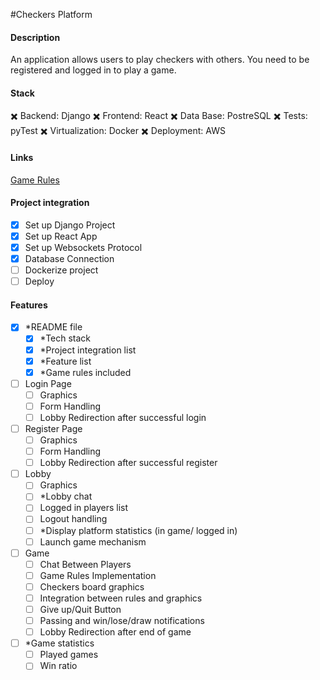 #Checkers Platform

#### Description
An application allows users to play checkers with others. You need to be registered and logged in to play a game.


#### Stack

:heavy_multiplication_x: Backend: Django
:heavy_multiplication_x: Frontend: React
:heavy_multiplication_x: Data Base: PostreSQL
:heavy_multiplication_x: Tests: pyTest
:heavy_multiplication_x: Virtualization: Docker
:heavy_multiplication_x: Deployment: AWS

#### Links
[Game Rules](https://www.downtownrochestermn.com/_files/docs/checkers-instructions.pdf)



#### Project integration
- [X] Set up Django Project
- [X] Set up React App
- [X] Set up Websockets Protocol
- [X] Database Connection
- [ ] Dockerize project
- [ ] Deploy

#### Features
- [X] *README file
    - [X] *Tech stack
    - [X] *Project integration list
    - [X] *Feature list  
    - [X] *Game rules included
- [ ] Login Page
   - [ ] Graphics
   - [ ] Form Handling
   - [ ] Lobby Redirection after successful login
- [ ] Register Page
   - [ ] Graphics
   - [ ] Form Handling
   - [ ] Lobby Redirection after successful register
- [ ] Lobby
   - [ ] Graphics
   - [ ] *Lobby chat
   - [ ] Logged in players list
   - [ ] Logout handling
   - [ ] *Display platform statistics (in game/ logged in)
   - [ ] Launch game mechanism
- [ ] Game
    - [ ] Chat Between Players
    - [ ] Game Rules Implementation
    - [ ] Checkers board graphics
    - [ ] Integration between rules and graphics
    - [ ] Give up/Quit Button
    - [ ] Passing and win/lose/draw notifications 
    - [ ] Lobby Redirection after end of game
- [ ] *Game statistics
    - [ ] Played games
    - [ ] Win ratio
